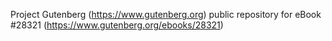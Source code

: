 Project Gutenberg (https://www.gutenberg.org) public repository for eBook #28321 (https://www.gutenberg.org/ebooks/28321)
